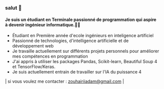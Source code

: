 ### salut 👋

 

#### Je suis un étudiant en Terminale passionné de programmation qui aspire à devenir ingénieur informatique.🧑‍💻

- Étudiant en Première année d'ecole ingénieurs en inteligence artificiel
- Passionné de technologies, d'intelligence artificielle et de développement web
- Je travaille actuellement sur différents projets personnels pour améliorer mes compétences en programmation
- J'ai appris à utiliser les packages Pandas, Scikit-learn, Beautiful Soup 4 et TensorFlow/Keras.
- Je suis actuellement entrain de travailler sur l'IA du puissance 4

| si vous voulez me contacter : zouhairiiadam@gmail.com |
